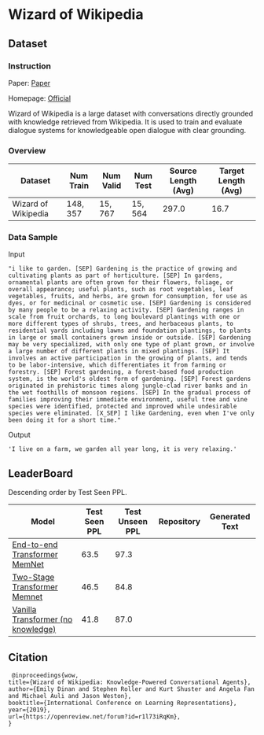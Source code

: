 # Wizard of Wikipedia

## Dataset

### Instruction

Paper: [Paper](https://arxiv.org/abs/1811.01241)

Homepage: [Official](https://parl.ai/projects/wizard_of_wikipedia/)

Wizard of Wikipedia is a large dataset with conversations directly grounded with knowledge retrieved from Wikipedia. It is used to train and evaluate dialogue systems for knowledgeable open dialogue with clear grounding.

### Overview

| Dataset             | Num Train | Num Valid | Num Test | Source Length (Avg) | Target Length (Avg) |
| ------------------- | --------- | --------- | -------- | ------------------- | ------------------- |
| Wizard of Wikipedia | $148,357$ | $15,767$  | $15,564$ | $297.0$             | $16.7$              |

### Data Sample

Input

```
"i like to garden. [SEP] Gardening is the practice of growing and cultivating plants as part of horticulture. [SEP] In gardens, ornamental plants are often grown for their flowers, foliage, or overall appearance; useful plants, such as root vegetables, leaf vegetables, fruits, and herbs, are grown for consumption, for use as dyes, or for medicinal or cosmetic use. [SEP] Gardening is considered by many people to be a relaxing activity. [SEP] Gardening ranges in scale from fruit orchards, to long boulevard plantings with one or more different types of shrubs, trees, and herbaceous plants, to residential yards including lawns and foundation plantings, to plants in large or small containers grown inside or outside. [SEP] Gardening may be very specialized, with only one type of plant grown, or involve a large number of different plants in mixed plantings. [SEP] It involves an active participation in the growing of plants, and tends to be labor-intensive, which differentiates it from farming or forestry. [SEP] Forest gardening, a forest-based food production system, is the world's oldest form of gardening. [SEP] Forest gardens originated in prehistoric times along jungle-clad river banks and in the wet foothills of monsoon regions. [SEP] In the gradual process of families improving their immediate environment, useful tree and vine species were identified, protected and improved while undesirable species were eliminated. [X_SEP] I like Gardening, even when I've only been doing it for a short time."
```

Output

```
'I live on a farm, we garden all year long, it is very relaxing.'
```

## LeaderBoard

Descending order by Test Seen PPL.

| Model                                                        | Test Seen PPL | Test Unseen PPL | Repository | Generated Text |
| ------------------------------------------------------------ | ------------- | --------------- | ---------- | -------------- |
| [End-to-end Transformer MemNet](https://arxiv.org/abs/1811.01241) | $63.5$        | $97.3$          |            |                |
| [Two-Stage Transformer Memnet](https://arxiv.org/abs/1811.01241) | $46.5$        | $84.8$          |            |                |
| [Vanilla Transformer (no knowledge)](https://arxiv.org/abs/1811.01241) | $41.8$        | $87.0$          |            |                |

## Citation

```
 @inproceedings{wow,
title={Wizard of Wikipedia: Knowledge-Powered Conversational Agents},
author={Emily Dinan and Stephen Roller and Kurt Shuster and Angela Fan and Michael Auli and Jason Weston},
booktitle={International Conference on Learning Representations},
year={2019},
url={https://openreview.net/forum?id=r1l73iRqKm},
}
```